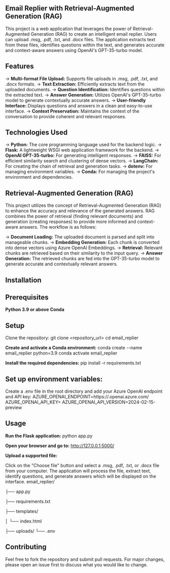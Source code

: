 ## Email Replier with Retrieval-Augmented Generation (RAG)
This project is a web application that leverages the power of Retrieval-Augmented Generation (RAG) to create an intelligent email replier. Users can upload .msg, .pdf, .txt, and .docx files. The application extracts text from these files, identifies questions within the text, and generates accurate and context-aware answers using OpenAI's GPT-35-turbo model.

## Features
  ->  **Multi-format File Upload:** Supports file uploads in .msg, .pdf, .txt, and .docx formats.
  ->  **Text Extraction:** Efficiently extracts text from the uploaded documents.
  ->  **Question Identification:** Identifies questions within the extracted text.
  ->  **Answer Generation:** Utilizes OpenAI's GPT-35-turbo model to generate contextually accurate answers.
  ->  **User-friendly Interface:** Displays questions and answers in a clean and easy-to-use interface.
  ->  **Context Preservation:** Maintains the context of the conversation to provide coherent and relevant responses.

## Technologies Used
->   **Python:** The core programming language used for the backend logic.
->    **Flask:** A lightweight WSGI web application framework for the backend.
->    **OpenAI GPT-35-turbo:** For generating intelligent responses.
->    **FAISS:** For efficient similarity search and clustering of dense vectors.
->   **LangChain:** For creating the chain of retrieval and generation tasks.
->    **dotenv:** For managing environment variables.
->    **Conda:** For managing the project's environment and dependencies.

## Retrieval-Augmented Generation (RAG)
This project utilizes the concept of Retrieval-Augmented Generation (RAG) to enhance the accuracy and relevance of the generated answers. RAG combines the power of retrieval (finding relevant documents) and generation (creating responses) to provide more informed and context-aware answers. The workflow is as follows:

-> **Document Loading:** The uploaded document is parsed and split into manageable chunks.
-> **Embedding Generation:** Each chunk is converted into dense vectors using Azure OpenAI Embeddings.
->  **Retrieval:** Relevant chunks are retrieved based on their similarity to the input query.
->  **Answer Generation:** The retrieved chunks are fed into the GPT-35-turbo model to generate accurate and contextually relevant answers.

## Installation
## Prerequisites
**Python 3.9 or above**
**Conda**

## Setup
Clone the repository:
git clone <repository_url>
cd email_replier

**Create and activate a Conda environment:**
conda create --name email_replier python=3.9
conda activate email_replier

**Install the required dependencies:**
pip install -r requirements.txt

## Set up environment variables:

Create a .env file in the root directory and add your Azure OpenAI endpoint and API key:
AZURE_OPENAI_ENDPOINT=https://<your-endpoint>.openai.azure.com/
AZURE_OPENAI_API_KEY=<your-api-key>
AZURE_OPENAI_API_VERSION=2024-02-15-preview

## Usage
**Run the Flask application:**
python app.py

**Open your browser and go to:**
http://127.0.0.1:5000/

**Upload a supported file:**

Click on the "Choose file" button and select a .msg, .pdf, .txt, or .docx file from your computer. The application will process the file, extract text, identify questions, and generate answers which will be displayed on the interface.
email_replier/

├── app.py

├── requirements.txt

├── templates/

│   └── index.html

├── uploads/
└── .env

## Contributing
Feel free to fork the repository and submit pull requests. For major changes, please open an issue first to discuss what you would like to change.

